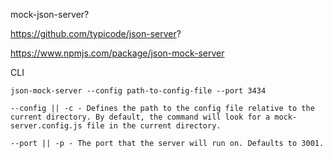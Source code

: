 
mock-json-server?

https://github.com/typicode/json-server?

https://www.npmjs.com/package/json-mock-server

CLI


    json-mock-server --config path-to-config-file --port 3434

    --config || -c - Defines the path to the config file relative to the current directory. By default, the command will look for a mock-server.config.js file in the current directory.

    --port || -p - The port that the server will run on. Defaults to 3001.




